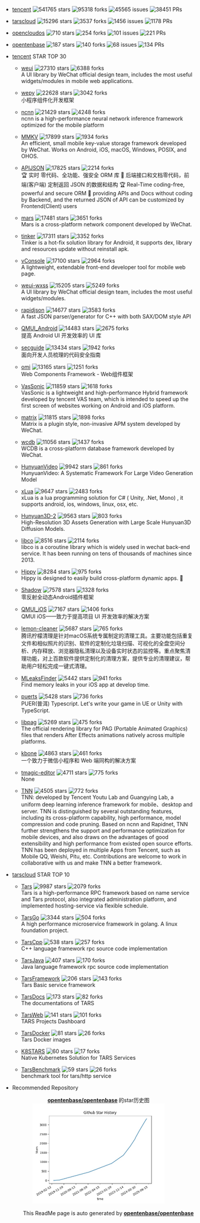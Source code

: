 
+ [tencent](https://github.com/tencent)
![541765 stars](https://img.shields.io/badge/Stars-541765-green)
![95318 forks](https://img.shields.io/badge/Forks-95318-green)
![45565 issues](https://img.shields.io/badge/Issues-45565-green)
![38451 PRs](https://img.shields.io/badge/PRs-38451-green)

+ [tarscloud](https://github.com/tarscloud)
![15296 stars](https://img.shields.io/badge/Stars-15296-green)
![3537 forks](https://img.shields.io/badge/Forks-3537-green)
![1456 issues](https://img.shields.io/badge/Issues-1456-green)
![1178 PRs](https://img.shields.io/badge/PRs-1178-green)

+ [opencloudos](https://github.com/opencloudos)
![710 stars](https://img.shields.io/badge/Stars-710-green)
![254 forks](https://img.shields.io/badge/Forks-254-green)
![101 issues](https://img.shields.io/badge/Issues-101-green)
![221 PRs](https://img.shields.io/badge/PRs-221-green)

+ [opentenbase](https://github.com/opentenbase)
![187 stars](https://img.shields.io/badge/Stars-187-green)
![140 forks](https://img.shields.io/badge/Forks-140-green)
![68 issues](https://img.shields.io/badge/Issues-68-green)
![134 PRs](https://img.shields.io/badge/PRs-134-green)



+ [tencent](https://github.com/tencent) STAR TOP 30
    
    + [weui](https://github.com/tencent/weui) 
    ![27310 stars](https://img.shields.io/badge/Stars-27310-green)
    ![6388 forks](https://img.shields.io/badge/Forks-6388-green)  
    A UI library by WeChat official design team, includes the most useful widgets/modules in mobile web applications.
    
    + [wepy](https://github.com/tencent/wepy) 
    ![22628 stars](https://img.shields.io/badge/Stars-22628-green)
    ![3042 forks](https://img.shields.io/badge/Forks-3042-green)  
    小程序组件化开发框架
    
    + [ncnn](https://github.com/tencent/ncnn) 
    ![21429 stars](https://img.shields.io/badge/Stars-21429-green)
    ![4248 forks](https://img.shields.io/badge/Forks-4248-green)  
    ncnn is a high-performance neural network inference framework optimized for the mobile platform
    
    + [MMKV](https://github.com/tencent/MMKV) 
    ![17899 stars](https://img.shields.io/badge/Stars-17899-green)
    ![1934 forks](https://img.shields.io/badge/Forks-1934-green)  
    An efficient, small mobile key-value storage framework developed by WeChat. Works on Android, iOS, macOS, Windows, POSIX, and OHOS.
    
    + [APIJSON](https://github.com/tencent/APIJSON) 
    ![17825 stars](https://img.shields.io/badge/Stars-17825-green)
    ![2214 forks](https://img.shields.io/badge/Forks-2214-green)  
    🏆 实时 零代码、全功能、强安全 ORM 库 🚀 后端接口和文档零代码，前端(客户端) 定制返回 JSON 的数据和结构 🏆 Real-Time coding-free, powerful and secure ORM 🚀  providing APIs and Docs without coding by Backend, and the returned JSON of API can be customized by Frontend(Client) users
    
    + [mars](https://github.com/tencent/mars) 
    ![17481 stars](https://img.shields.io/badge/Stars-17481-green)
    ![3651 forks](https://img.shields.io/badge/Forks-3651-green)  
    Mars is a cross-platform network component  developed by WeChat.
    
    + [tinker](https://github.com/tencent/tinker) 
    ![17311 stars](https://img.shields.io/badge/Stars-17311-green)
    ![3352 forks](https://img.shields.io/badge/Forks-3352-green)  
    Tinker is a hot-fix solution library for Android, it supports dex, library and resources update without reinstall apk.
    
    + [vConsole](https://github.com/tencent/vConsole) 
    ![17100 stars](https://img.shields.io/badge/Stars-17100-green)
    ![2964 forks](https://img.shields.io/badge/Forks-2964-green)  
    A lightweight, extendable front-end developer tool for mobile web page.
    
    + [weui-wxss](https://github.com/tencent/weui-wxss) 
    ![15205 stars](https://img.shields.io/badge/Stars-15205-green)
    ![5249 forks](https://img.shields.io/badge/Forks-5249-green)  
    A UI library by WeChat official design team, includes the most useful widgets/modules.
    
    + [rapidjson](https://github.com/tencent/rapidjson) 
    ![14677 stars](https://img.shields.io/badge/Stars-14677-green)
    ![3583 forks](https://img.shields.io/badge/Forks-3583-green)  
    A fast JSON parser/generator for C++ with both SAX/DOM style API
    
    + [QMUI_Android](https://github.com/tencent/QMUI_Android) 
    ![14483 stars](https://img.shields.io/badge/Stars-14483-green)
    ![2675 forks](https://img.shields.io/badge/Forks-2675-green)  
    提高 Android UI 开发效率的 UI 库
    
    + [secguide](https://github.com/tencent/secguide) 
    ![13434 stars](https://img.shields.io/badge/Stars-13434-green)
    ![1942 forks](https://img.shields.io/badge/Forks-1942-green)  
    面向开发人员梳理的代码安全指南
    
    + [omi](https://github.com/tencent/omi) 
    ![13165 stars](https://img.shields.io/badge/Stars-13165-green)
    ![1251 forks](https://img.shields.io/badge/Forks-1251-green)  
    Web Components Framework - Web组件框架
    
    + [VasSonic](https://github.com/tencent/VasSonic) 
    ![11859 stars](https://img.shields.io/badge/Stars-11859-green)
    ![1618 forks](https://img.shields.io/badge/Forks-1618-green)  
    VasSonic is a lightweight and high-performance Hybrid framework developed by tencent VAS team, which is intended to speed up the first screen of websites working on Android and iOS platform. 
    
    + [matrix](https://github.com/tencent/matrix) 
    ![11815 stars](https://img.shields.io/badge/Stars-11815-green)
    ![1898 forks](https://img.shields.io/badge/Forks-1898-green)  
    Matrix is a plugin style, non-invasive APM system developed by WeChat.
    
    + [wcdb](https://github.com/tencent/wcdb) 
    ![11056 stars](https://img.shields.io/badge/Stars-11056-green)
    ![1437 forks](https://img.shields.io/badge/Forks-1437-green)  
    WCDB is a cross-platform database framework developed by WeChat.
    
    + [HunyuanVideo](https://github.com/tencent/HunyuanVideo) 
    ![9942 stars](https://img.shields.io/badge/Stars-9942-green)
    ![861 forks](https://img.shields.io/badge/Forks-861-green)  
    HunyuanVideo: A Systematic Framework For Large Video Generation Model
    
    + [xLua](https://github.com/tencent/xLua) 
    ![9647 stars](https://img.shields.io/badge/Stars-9647-green)
    ![2483 forks](https://img.shields.io/badge/Forks-2483-green)  
    xLua is a lua programming solution for  C# ( Unity, .Net, Mono) , it supports android, ios, windows, linux, osx, etc.
    
    + [Hunyuan3D-2](https://github.com/tencent/Hunyuan3D-2) 
    ![9563 stars](https://img.shields.io/badge/Stars-9563-green)
    ![803 forks](https://img.shields.io/badge/Forks-803-green)  
    High-Resolution 3D Assets Generation with Large Scale Hunyuan3D Diffusion Models.
    
    + [libco](https://github.com/tencent/libco) 
    ![8516 stars](https://img.shields.io/badge/Stars-8516-green)
    ![2114 forks](https://img.shields.io/badge/Forks-2114-green)  
    libco is a coroutine library which is widely used in wechat  back-end service. It has been running on tens of thousands of machines since 2013.
    
    + [Hippy](https://github.com/tencent/Hippy) 
    ![8284 stars](https://img.shields.io/badge/Stars-8284-green)
    ![975 forks](https://img.shields.io/badge/Forks-975-green)  
    Hippy is designed to easily build cross-platform dynamic apps. 👏
    
    + [Shadow](https://github.com/tencent/Shadow) 
    ![7578 stars](https://img.shields.io/badge/Stars-7578-green)
    ![1328 forks](https://img.shields.io/badge/Forks-1328-green)  
    零反射全动态Android插件框架
    
    + [QMUI_iOS](https://github.com/tencent/QMUI_iOS) 
    ![7167 stars](https://img.shields.io/badge/Stars-7167-green)
    ![1406 forks](https://img.shields.io/badge/Forks-1406-green)  
    QMUI iOS——致力于提高项目 UI 开发效率的解决方案
    
    + [lemon-cleaner](https://github.com/tencent/lemon-cleaner) 
    ![5687 stars](https://img.shields.io/badge/Stars-5687-green)
    ![765 forks](https://img.shields.io/badge/Forks-765-green)  
    腾讯柠檬清理是针对macOS系统专属制定的清理工具。主要功能包括重复文件和相似照片的识别、软件的定制化垃圾扫描、可视化的全盘空间分析、内存释放、浏览器隐私清理以及设备实时状态的监控等。重点聚焦清理功能，对上百款软件提供定制化的清理方案，提供专业的清理建议，帮助用户轻松完成一键式清理。
    
    + [MLeaksFinder](https://github.com/tencent/MLeaksFinder) 
    ![5442 stars](https://img.shields.io/badge/Stars-5442-green)
    ![941 forks](https://img.shields.io/badge/Forks-941-green)  
    Find memory leaks in your iOS app at develop time.
    
    + [puerts](https://github.com/tencent/puerts) 
    ![5428 stars](https://img.shields.io/badge/Stars-5428-green)
    ![736 forks](https://img.shields.io/badge/Forks-736-green)  
    PUER(普洱) Typescript. Let's write your game in UE or Unity with TypeScript.
    
    + [libpag](https://github.com/tencent/libpag) 
    ![5269 stars](https://img.shields.io/badge/Stars-5269-green)
    ![475 forks](https://img.shields.io/badge/Forks-475-green)  
    The official rendering library for PAG (Portable Animated Graphics) files that renders After Effects animations natively across multiple platforms.
    
    + [kbone](https://github.com/tencent/kbone) 
    ![4863 stars](https://img.shields.io/badge/Stars-4863-green)
    ![461 forks](https://img.shields.io/badge/Forks-461-green)  
    一个致力于微信小程序和 Web 端同构的解决方案
    
    + [tmagic-editor](https://github.com/tencent/tmagic-editor) 
    ![4711 stars](https://img.shields.io/badge/Stars-4711-green)
    ![775 forks](https://img.shields.io/badge/Forks-775-green)  
    None
    
    + [TNN](https://github.com/tencent/TNN) 
    ![4505 stars](https://img.shields.io/badge/Stars-4505-green)
    ![772 forks](https://img.shields.io/badge/Forks-772-green)  
    TNN: developed by Tencent Youtu Lab and Guangying Lab, a uniform deep learning inference framework for mobile、desktop and server. TNN is distinguished by several outstanding features, including its cross-platform capability, high performance, model compression and code pruning. Based on ncnn and Rapidnet, TNN further strengthens the support and performance optimization for mobile devices, and also draws on the advantages of good extensibility and high performance from existed open source efforts. TNN has been deployed in multiple Apps from Tencent, such as Mobile QQ, Weishi, Pitu, etc. Contributions are welcome to work in collaborative with us and make TNN a better framework. 
    

+ [tarscloud](https://github.com/tarscloud) STAR TOP 10
    
    + [Tars](https://github.com/tarscloud/Tars) 
    ![9987 stars](https://img.shields.io/badge/Stars-9987-green)
    ![2079 forks](https://img.shields.io/badge/Forks-2079-green)  
    Tars is a high-performance RPC framework based on name service and Tars protocol, also integrated administration platform, and implemented hosting-service via flexible schedule.
    
    + [TarsGo](https://github.com/tarscloud/TarsGo) 
    ![3344 stars](https://img.shields.io/badge/Stars-3344-green)
    ![504 forks](https://img.shields.io/badge/Forks-504-green)  
    A  high performance microservice  framework  in golang. A linux foundation project.
    
    + [TarsCpp](https://github.com/tarscloud/TarsCpp) 
    ![538 stars](https://img.shields.io/badge/Stars-538-green)
    ![257 forks](https://img.shields.io/badge/Forks-257-green)  
    C++ language framework rpc source code implementation
    
    + [TarsJava](https://github.com/tarscloud/TarsJava) 
    ![407 stars](https://img.shields.io/badge/Stars-407-green)
    ![170 forks](https://img.shields.io/badge/Forks-170-green)  
    Java language framework rpc source code implementation
    
    + [TarsFramework](https://github.com/tarscloud/TarsFramework) 
    ![206 stars](https://img.shields.io/badge/Stars-206-green)
    ![143 forks](https://img.shields.io/badge/Forks-143-green)  
    Tars Basic service framework
    
    + [TarsDocs](https://github.com/tarscloud/TarsDocs) 
    ![173 stars](https://img.shields.io/badge/Stars-173-green)
    ![82 forks](https://img.shields.io/badge/Forks-82-green)  
    The documentations of TARS
    
    + [TarsWeb](https://github.com/tarscloud/TarsWeb) 
    ![141 stars](https://img.shields.io/badge/Stars-141-green)
    ![101 forks](https://img.shields.io/badge/Forks-101-green)  
    TARS Projects Dashboard
    
    + [TarsDocker](https://github.com/tarscloud/TarsDocker) 
    ![81 stars](https://img.shields.io/badge/Stars-81-green)
    ![26 forks](https://img.shields.io/badge/Forks-26-green)  
    Tars Docker  images
    
    + [K8STARS](https://github.com/tarscloud/K8STARS) 
    ![60 stars](https://img.shields.io/badge/Stars-60-green)
    ![17 forks](https://img.shields.io/badge/Forks-17-green)  
    Native Kubernetes  Solution for TARS Services
    
    + [TarsBenchmark](https://github.com/tarscloud/TarsBenchmark) 
    ![59 stars](https://img.shields.io/badge/Stars-59-green)
    ![26 forks](https://img.shields.io/badge/Forks-26-green)  
    benchmark tool for tars/http service
    


+ Recommended Repository  
<p align="center">
      <strong>
        <a href="https://github.com/opentenbase/opentenbase" target="_blank">opentenbase/opentenbase</a>
      </strong>  的star历史图
  <br>
  <img src="https://raw.githubusercontent.com/ButterAndButterfly/GithubTools/master/data/stars_history.jpg" width="350px"></img>    
</p>

<p align="right">
      This ReadMe page is auto generated by 
      <strong>
        <a href="https://github.com/opentenbase/opentenbase" target="_blank">opentenbase/opentenbase</a><br>
      </strong>   
</p>